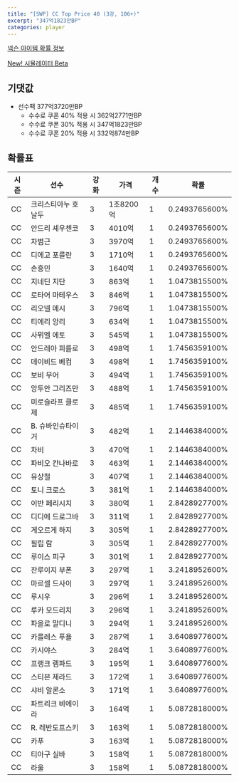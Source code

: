 ```yaml
---
title: "[SWP] CC Top Price 40 (3강, 106+)"
excerpt: "347억1823만BP"
categories: player
---
```

[넥슨 아이템 확률 정보](http://iteminfo.nexon.com/probability/fco?sn=7436)

[New! 시뮬레이터 Beta](/simulator/7436)
## 기댓값
- 선수팩 377억3720만BP
  - 수수료 쿠폰 40% 적용 시 362억2771만BP
  - 수수료 쿠폰 30% 적용 시 347억1823만BP
  - 수수료 쿠폰 20% 적용 시 332억874만BP


## 확률표

|시즌|선수|강화|가격|개수|확률|
|---|---|---|---|---|---|
|CC|크리스티아누 호날두|3|1조8200억|1|0.2493765600%|
|CC|안드리 셰우첸코|3|4010억|1|0.2493765600%|
|CC|차범근|3|3970억|1|0.2493765600%|
|CC|디에고 포를란|3|1710억|1|0.2493765600%|
|CC|손흥민|3|1640억|1|0.2493765600%|
|CC|지네딘 지단|3|863억|1|1.0473815500%|
|CC|로타어 마테우스|3|846억|1|1.0473815500%|
|CC|리오넬 메시|3|796억|1|1.0473815500%|
|CC|티에리 앙리|3|634억|1|1.0473815500%|
|CC|사뮈엘 에토|3|545억|1|1.0473815500%|
|CC|안드레아 피를로|3|498억|1|1.7456359100%|
|CC|데이비드 베컴|3|498억|1|1.7456359100%|
|CC|보비 무어|3|494억|1|1.7456359100%|
|CC|앙투안 그리즈만|3|488억|1|1.7456359100%|
|CC|미로슬라프 클로제|3|485억|1|1.7456359100%|
|CC|B. 슈바인슈타이거|3|482억|1|2.1446384000%|
|CC|차비|3|470억|1|2.1446384000%|
|CC|파비오 칸나바로|3|463억|1|2.1446384000%|
|CC|유상철|3|407억|1|2.1446384000%|
|CC|토니 크로스|3|381억|1|2.1446384000%|
|CC|이반 페리시치|3|380억|1|2.8428927700%|
|CC|디디에 드로그바|3|311억|1|2.8428927700%|
|CC|게오르게 하지|3|305억|1|2.8428927700%|
|CC|필립 람|3|305억|1|2.8428927700%|
|CC|루이스 피구|3|301억|1|2.8428927700%|
|CC|잔루이지 부폰|3|297억|1|3.2418952600%|
|CC|마르셀 드사이|3|297억|1|3.2418952600%|
|CC|루시우|3|296억|1|3.2418952600%|
|CC|루카 모드리치|3|296억|1|3.2418952600%|
|CC|파올로 말디니|3|294억|1|3.2418952600%|
|CC|카를레스 푸욜|3|287억|1|3.6408977600%|
|CC|카시야스|3|284억|1|3.6408977600%|
|CC|프랭크 램파드|3|195억|1|3.6408977600%|
|CC|스티븐 제라드|3|172억|1|3.6408977600%|
|CC|샤비 알론소|3|171억|1|3.6408977600%|
|CC|파트리크 비에이라|3|164억|1|5.0872818000%|
|CC|R. 레반도프스키|3|163억|1|5.0872818000%|
|CC|카푸|3|163억|1|5.0872818000%|
|CC|티아구 실바|3|158억|1|5.0872818000%|
|CC|라울|3|158억|1|5.0872818000%|
